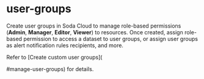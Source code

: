 # user-groups

Create user groups in Soda Cloud to manage role-based permissions (**Admin**, **Manager**, **Editor**, **Viewer**) to resources. Once created, assign role-based permission to access a dataset to user groups, or assign user groups as alert notification rules recipients, and more.

Refer to \[Create custom user groups]\(

\#manage-user-groups) for details.
